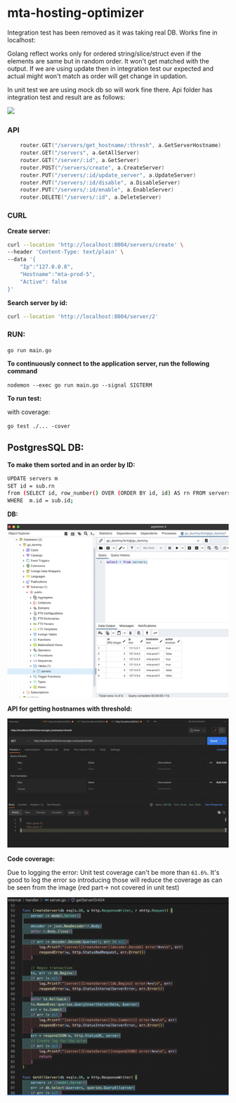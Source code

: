 # mta-hosting-optimizer

Integration test has been removed as it was taking real DB. Works fine in localhost:

Golang reflect works only for ordered string/slice/struct even if the elements are same but in random order. It won't get matched with the output. If we are using update then in integration test our expected and actual might won't match as order will get change in updation.

In unit test we are using mock db so will work fine there.
Api folder has integration test and result are as follows:

![](https://github.com/ninjakx/mta-hosting-optimizer/blob/main/Images4Readme/integration_test.png?raw=true)

### API

```go
	router.GET("/servers/get_hostname/:thresh", a.GetServerHostname)
	router.GET("/servers", a.GetAllServer)
	router.GET("/server/:id", a.GetServer)
	router.POST("/servers/create", a.CreateServer)
	router.PUT("/servers/:id/update_server", a.UpdateServer)
	router.PUT("/servers/:id/disable", a.DisableServer)
	router.PUT("/servers/:id/enable", a.EnableServer)
	router.DELETE("/servers/:id", a.DeleteServer)
```

### CURL

**Create server:**
```bash
curl --location 'http://localhost:8004/servers/create' \
--header 'Content-Type: text/plain' \
--data '{
	"Ip":"127.0.0.8",
	"Hostname":"mta-prod-5",
	"Active": false
}'
```

**Search server by id:**
```bash
curl --location 'http://localhost:8004/server/2'
```

### RUN:

`go run main.go`

**To continuously connect to the application server, run the following command**

`nodemon --exec go run main.go --signal SIGTERM`

**To run test:**

with coverage:

`go test ./... -cover` 

## PostgresSQL DB:

**To make them sorted and in an order by ID:**

```bash
UPDATE servers m
SET id = sub.rn
from (SELECT id, row_number() OVER (ORDER BY id, id) AS rn FROM servers)sub
WHERE  m.id = sub.id;
```

**DB:**

![](https://github.com/ninjakx/go_server_app/blob/bc43e9c47ee3533fbb7b37994aaa5125821be6c9/Images4Readme/psql_db.png?raw=true)

**API for getting hostnames with threshold:**

![](https://github.com/ninjakx/go_server_app/blob/main/Images4Readme/query_thresh.png?raw=true)

**Code coverage:**

Due to logging the error: Unit test coverage can't be more than `61.6%`. It's good to log the error so introducing those will reduce the coverage as can be seen from the image (red part-> not covered in unit test)

![](https://github.com/ninjakx/go_server_app/blob/main/Images4Readme/code_coverage.png?raw=true)
